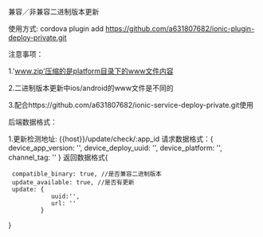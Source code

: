 兼容／非兼容二进制版本更新

使用方式: cordova plugin add https://github.com/a631807682/ionic-plugin-deploy-private.git

注意事项：

1.'www.zip'压缩的是platform目录下的www文件内容

2.二进制版本更新中ios/android的www文件是不同的

3.配合https://github.com/a631807682/ionic-service-deploy-private.git使用

后端数据格式：

1.更新检测地址: {{host}}/update/check/:app_id
  请求数据格式：{ 
	  device_app_version: '',
	  device_deploy_uuid: '',
	  device_platform: '',
	  channel_tag: '' 
  }
  返回数据格式{

     compatible_binary: true, //是否兼容二进制版本
     update_available: true, //是否有更新
     update: {
                uuid:'', 
                url: ''
             }
  }




